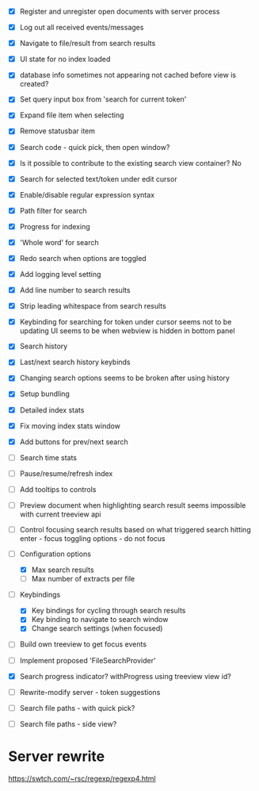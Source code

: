- [x] Register and unregister open documents with server process 
- [x] Log out all received events/messages 
- [x] Navigate to file/result from search results
- [x] UI state for no index loaded 
- [x] database info sometimes not appearing 
    not cached before view is created?
- [x] Set query input box from 'search for current token'
- [x] Expand file item when selecting
- [x] Remove statusbar item 
- [x] Search code - quick pick, then open window? 
 - [x] Is it possible to contribute to the existing search view container? 
    No
- [x] Search for selected text/token under edit cursor
- [x] Enable/disable regular expression syntax
- [x] Path filter for search 
- [x] Progress for indexing 
- [x] 'Whole word' for search 
- [x] Redo search when options are toggled 
- [x] Add logging level setting 
- [x] Add line number to search results
- [x] Strip leading whitespace from search results
- [x] Keybinding for searching for token under cursor seems not to be updating UI 
    seems to be when webview is hidden in bottom panel 
- [x] Search history
- [x] Last/next search history keybinds 
- [x] Changing search options seems to be broken after using history 
- [x] Setup bundling 
- [x] Detailed index stats
- [x] Fix moving index stats window
- [x] Add buttons for prev/next search 
- [ ] Search time stats 
- [ ] Pause/resume/refresh index 
- [ ] Add tooltips to controls
- [ ] Preview document when highlighting search result 
    seems impossible with current treeview api 
- [ ] Control focusing search results based on what triggered search 
    hitting enter - focus 
    toggling options - do not focus 

- [ ] Configuration options
    - [x] Max search results 
    - [ ] Max number of extracts per file 
- [ ] Keybindings 
    - [x] Key bindings for cycling through search results 
    - [x] Key binding to navigate to search window 
    - [x] Change search settings (when focused) 

- [ ] Build own treeview to get focus events 
- [ ] Implement proposed 'FileSearchProvider' 
- [x] Search progress indicator?
    withProgress using treeview view id?
- [ ] Rewrite-modify server - token suggestions 
- [ ] Search file paths - with quick pick?
- [ ] Search file paths - side view?

# Server rewrite

https://swtch.com/~rsc/regexp/regexp4.html
